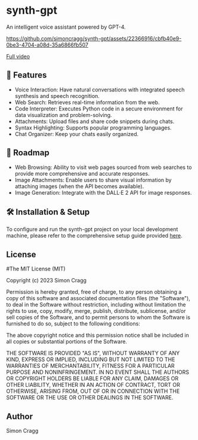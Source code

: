 # synth-gpt

An intelligent voice assistant powered by GPT-4.

https://github.com/simoncragg/synth-gpt/assets/22366916/cbfb40e9-0be3-4704-a08d-35a6866fb507

[Full video](https://youtu.be/fdkyjdjrxR8)

## 🚀 Features

- Voice Interaction: Have natural conversations with integrated speech synthesis and speech recognition.
- Web Search: Retrieves real-time information from the web.
- Code Interpreter: Executes Python code in a secure environment for data visualization and problem-solving.
- Attachments: Upload files and share code snippets during chats.
- Syntax Highlighting: Supports popular programming languages.
- Chat Organizer: Keep your chats easily organized.

## 🔮 Roadmap

- Web Browsing: Ability to visit web pages sourced from web searches to provide more comprehensive and accurate responses.
- Image Attachments: Enable users to share visual information by attaching images (when the API becomes available).
- Image Generation: Integrate with the DALL·E 2 API for image responses.

## 🛠️ Installation & Setup

To configure and run the synth-gpt project on your local development machine, please refer to the comprehensive setup guide provided [here](docs/setup-main.md).

## License

#The MIT License (MIT)

Copyright (c) 2023 Simon Cragg

Permission is hereby granted, free of charge, to any person obtaining a copy 
of this software and associated documentation files (the "Software"), to deal 
in the Software without restriction, including without limitation the rights 
to use, copy, modify, merge, publish, distribute, sublicense, and/or sell 
copies of the Software, and to permit persons to whom the Software is 
furnished to do so, subject to the following conditions:

The above copyright notice and this permission notice shall be included in 
all copies or substantial portions of the Software.

THE SOFTWARE IS PROVIDED "AS IS", WITHOUT WARRANTY OF ANY KIND, EXPRESS OR 
IMPLIED, INCLUDING BUT NOT LIMITED TO THE WARRANTIES OF MERCHANTABILITY, 
FITNESS FOR A PARTICULAR PURPOSE AND NONINFRINGEMENT. IN NO EVENT SHALL THE 
AUTHORS OR COPYRIGHT HOLDERS BE LIABLE FOR ANY CLAIM, DAMAGES OR OTHER 
LIABILITY, WHETHER IN AN ACTION OF CONTRACT, TORT OR OTHERWISE, ARISING FROM, 
OUT OF OR IN CONNECTION WITH THE SOFTWARE OR THE USE OR OTHER DEALINGS IN 
THE SOFTWARE.

## Author

Simon Cragg
